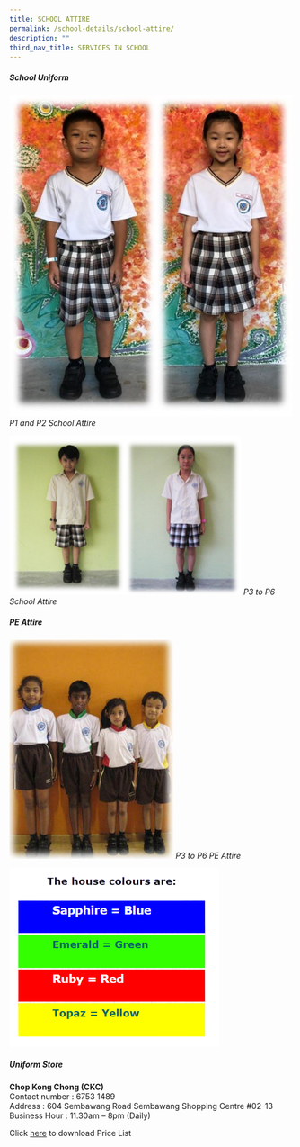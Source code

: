 ```yaml
---
title: SCHOOL ATTIRE
permalink: /school-details/school-attire/
description: ""
third_nav_title: SERVICES IN SCHOOL
---
```


##### **School Uniform**
![](/images/School%20Details/uniform%20pic.jpg)
*P1 and P2 School Attire*

![](/images/School%20Details/Sch_uni.jpg)
*P3 to P6 School Attire*

##### **PE Attire**
![](/images/School%20Details/sch_pe.jpg)
*P3 to P6 PE Attire*

![](/images/School%20Details/house%20colors.png)

##### **Uniform Store**

**Chop Kong Chong (CKC)**
<br>Contact number : 6753 1489
<br>Address : 604 Sembawang Road Sembawang Shopping Centre #02-13
<br>Business Hour : 11.30am – 8pm (Daily)

Click [here](/files/School%20details/sch_uniforms.pdf) to download Price List
